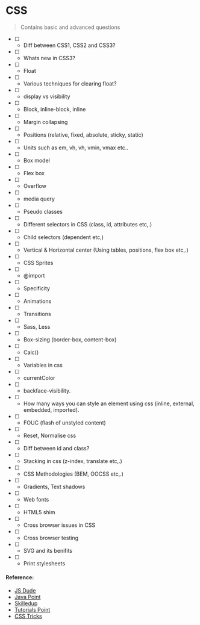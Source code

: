 # CSS

> Contains basic and advanced questions

- [ ] - Diff between CSS1, CSS2 and CSS3?
- [ ] - Whats new in CSS3?
- [ ] - Float
- [ ] - Various techniques for clearing float?
- [ ] - display vs visibility
- [ ] - Block, inline-block, inline
- [ ] - Margin collapsing
- [ ] - Positions (relative, fixed, absolute, sticky, static)
- [ ] - Units such as em, vh, vh, vmin, vmax etc..
- [ ] - Box model
- [ ] - Flex box
- [ ] - Overflow
- [ ] - media query
- [ ] - Pseudo classes
- [ ] - Different selectors in CSS (class, id, attributes etc,.)
- [ ] - Child selectors (dependent etc,)
- [ ] - Vertical & Horizontal center (Using tables, positions, flex box etc,.)
- [ ] - CSS Sprites
- [ ] - @import
- [ ] - Specificity
- [ ] - Animations
- [ ] - Transitions
- [ ] - Sass, Less
- [ ] - Box-sizing (border-box, content-box)
- [ ] - Calc()
- [ ] - Variables in css
- [ ] - currentColor
- [ ] - backface-visibility.
- [ ] - How many ways you can style an element using css (inline, external, embedded, imported).
- [ ] - FOUC (flash of unstyled content)
- [ ] - Reset, Normalise css
- [ ] - Diff between id and class?
- [ ] - Stacking in css (z-index, translate etc,.)
- [ ] - CSS Methodologies (BEM, OOCSS etc,.)
- [ ] - Gradients, Text shadows
- [ ] - Web fonts
- [ ] - HTML5 shim
- [ ] - Cross browser issues in CSS
- [ ] - Cross browser testing
- [ ] - SVG and its benifits
- [ ] - Print stylesheets

#### Reference:

- [JS Dude](http://thatjsdude.com/interview/css.html)
- [Java Point](http://www.javatpoint.com/css-interview-questions)
- [Skilledup](http://www.skilledup.com/articles/25-css-interview-questions-answers)
- [Tutorials Point](https://www.tutorialspoint.com/css/css_interview_questions.htm)
- [CSS Tricks](https://css-tricks.com/interview-questions-css/)
